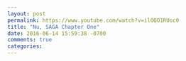 ```yaml
---
layout: post
permalink: https://www.youtube.com/watch?v=ilOQO1RUoc0
title: "Nu, SAGA Chapter One"
date: 2016-06-14 15:59:38 -0700
comments: true
categories: 
---
```

